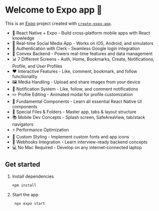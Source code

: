# Welcome to Expo app 👋

This is an [Expo](https://expo.dev) project created with [`create-expo-app`](https://www.npmjs.com/package/create-expo-app).

- 🚀 React Native + Expo - Build cross-platform mobile apps with React knowledge
- 📱 Real-time Social Media App - Works on iOS, Android, and simulators
- 🔐 Authentication with Clerk - Seamless Google login integration
- 🔄 Convex Backend - Powers real-time features and data management
- 📊 7 Different Screens - Auth, Home, Bookmarks, Create, Notifications, Profile, and User Profiles
- ❤️ Interactive Features - Like, comment, bookmark, and follow functionality
- 🖼️ Media Handling - Upload and share images from your device
- 🔔 Notification System - Like, follow, and comment notifications
- ✏️ Profile Editing - Animated modal for profile customization
- 📱 Fundamental Components - Learn all essential React Native UI components
- 🚀 Special Files & Folders - Master app, tabs & layout structure
- 📚 Mobile Dev Concepts - Splash screen, SafeAreaView, tab/stack navigators
- ⚡ Performance Optimization 
- 🎨 Custom Styling - Implement custom fonts and app icons
- 🔄 Webhooks Integration - Learn interview-ready backend concepts
- 💻 No Mac Required - Develop on any internet-connected laptop

## Get started

1. Install dependencies

   ```bash
   npm install
   ```

2. Start the app

   ```bash
    npx expo start
   ```
